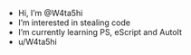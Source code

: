 -  Hi, I’m @W4ta5hi
-  I’m interested in stealing code
-  I’m currently learning PS, eScript and AutoIt
-  u/W4ta5hi

<!---
W4ta5hi/W4ta5hi is a ✨ special ✨ repository because its `README.md` (this file) appears on your GitHub profile.
You can click the Preview link to take a look at your changes.
--->
